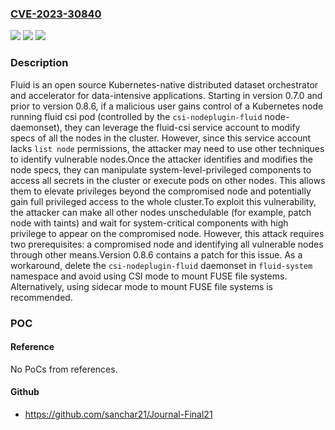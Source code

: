 ### [CVE-2023-30840](https://cve.mitre.org/cgi-bin/cvename.cgi?name=CVE-2023-30840)
![](https://img.shields.io/static/v1?label=Product&message=fluid&color=blue)
![](https://img.shields.io/static/v1?label=Version&message=%3D%20%3E%3D%200.7.0%2C%20%3C%200.8.6%20&color=brighgreen)
![](https://img.shields.io/static/v1?label=Vulnerability&message=CWE-863%3A%20Incorrect%20Authorization&color=brighgreen)

### Description

Fluid is an open source Kubernetes-native distributed dataset orchestrator and accelerator for data-intensive applications. Starting in version 0.7.0 and prior to version 0.8.6, if a malicious user gains control of a Kubernetes node running fluid csi pod (controlled by the `csi-nodeplugin-fluid` node-daemonset), they can leverage the fluid-csi service account to modify specs of all the nodes in the cluster. However, since this service account lacks `list node` permissions, the attacker may need to use other techniques to identify vulnerable nodes.Once the attacker identifies and modifies the node specs, they can manipulate system-level-privileged components to access all secrets in the cluster or execute pods on other nodes. This allows them to elevate privileges beyond the compromised node and potentially gain full privileged access to the whole cluster.To exploit this vulnerability, the attacker can make all other nodes unschedulable (for example, patch node with taints) and wait for system-critical components with high privilege to appear on the compromised node. However, this attack requires two prerequisites: a compromised node and identifying all vulnerable nodes through other means.Version 0.8.6 contains a patch for this issue. As a workaround, delete the `csi-nodeplugin-fluid` daemonset in `fluid-system` namespace and avoid using CSI mode to mount FUSE file systems. Alternatively, using sidecar mode to mount FUSE file systems is recommended.

### POC

#### Reference
No PoCs from references.

#### Github
- https://github.com/sanchar21/Journal-Final21


